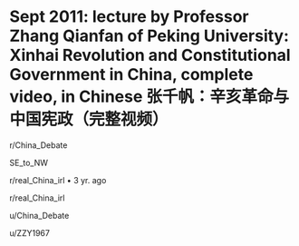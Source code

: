 # Sept 2011: lecture by Professor Zhang Qianfan of Peking University: Xinhai Revolution and Constitutional Government in China, complete video, in Chinese 张千帆：辛亥革命与中国宪政（完整视频）

r/China_Debate





SE_to_NW

r/real_China_irl
•
3 yr. ago

r/real_China_irl

u/China_Debate

u/ZZY1967